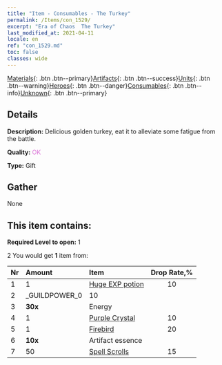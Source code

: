 ```yaml
---
title: "Item - Consumables - The Turkey"
permalink: /Items/con_1529/
excerpt: "Era of Chaos  The Turkey"
last_modified_at: 2021-04-11
locale: en
ref: "con_1529.md"
toc: false
classes: wide
---
```

 [Materials](/Items/){: .btn .btn--primary}[Artifacts](/Items/Artifacts/){: .btn .btn--success}[Units](/Items/Units/){: .btn .btn--warning}[Heroes](/Items/Heroes/){: .btn .btn--danger}[Consumables](/Items/Consumables/){: .btn .btn--info}[Unknown](/Items/Unknown/){: .btn .btn--primary}

## Details
 **Description:** Delicious golden turkey, eat it to alleviate some fatigue from the battle.

 **Quality:** <span style="color: #DA70D6">OK</span>

 **Type:** Gift

## Gather

  None

## This item contains:

 **Required Level to open:** 1

 2 You would get **1** item  from:

  | Nr | Amount |     Item    | Drop Rate,% |
  |:---|:-------|:------------|:---------:|
  | 1 | 1 | [Huge EXP potion](/Items/con_703/) | 10 | 
  | 2 | _GUILDPOWER_0 | 10 | 
  | 3 |  **30x** | Energy |  | 15 | 
  | 4 | 1 | [Purple Crystal](/Items/con_720/) | 10 | 
  | 5 | 1 | [Firebird](/Items/unt_268/) | 20 | 
  | 6 |  **10x** | Artifact essence |  | 20 | 
  | 7 | 50 | [Spell Scrolls](/Items/con_694/) | 15 | 
